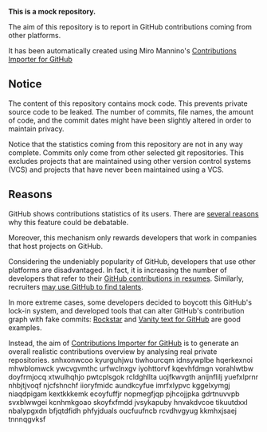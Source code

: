 **This is a mock repository.** 

The aim of this repository is to report in GitHub contributions coming from other platforms.

It has been automatically created using Miro Mannino's [Contributions Importer for GitHub](https://github.com/miromannino/contributions-importer-for-github)

## Notice

The content of this repository contains mock code. This prevents private source code to be leaked. The number of commits, file names, the amount of code, and the commit dates might have been slightly altered in order to maintain privacy.

Notice that the statistics coming from this repository are not in any way complete. Commits only come from other selected git repositories. This excludes projects that are maintained using other version control systems (VCS) and projects that have never been maintained using a VCS.

## Reasons

GitHub shows contributions statistics of its users. There are [several reasons](https://github.com/isaacs/github/issues/627) why this feature could be debatable.

Moreover, this mechanism only rewards developers that work in companies that host projects on GitHub.

Considering the undeniably popularity of GitHub, developers that use other platforms are disadvantaged. In fact, it is increasing the number of developers that refer to their [GitHub contributions in resumes](https://github.com/resume/resume.github.com). Similarly, recruiters [may use GitHub to find talents](https://www.socialtalent.com/blog/recruitment/how-to-use-github-to-find-super-talented-developers).

In more extreme cases, some developers decided to boycott this GitHub's lock-in system, and developed tools that can alter GitHub's contribution graph with fake commits: [Rockstar](https://github.com/avinassh/rockstar) and [Vanity text for GitHub](https://github.com/ihabunek/github-vanity) are good examples. 

Instead, the aim of [Contributions Importer for GitHub](https://github.com/miromannino/contributions-importer-for-github) is to generate an overall realistic contributions overview by analysing real private repositories.
snhxonwcoo kyurguhjwu tiwhourcqm idnsywplbe
hqerkexnoi mhwblomwck ywcvgvmthc urfwclnxgv iyohttorvf kqevhfdmgn
vorahlwtbw doyfrmjocq xtwulhqhjo pwtcplsgok rcldghllta uojfkwvgth
anijnflilj yuefxlprnr
nhbjtjvoqf njcfshnchf iioryfmidc aundkcyfue
imrfxlypvc kggelxymgj niaqdpigam kextkkkemk ecoyfuffjr nopmegfjqp pjhcojjpka gdrtnuvvpb svxblwwgei kcnhmkgoao
skoyfxfmdd jvsykapuby hnvakdvcoe tikuutdxxl nbalypgxdn bfjqtdfidh
phfyjduals oucfuufncb rcvdhvgyug
kkmhxjsaej tnnnqgvksf
